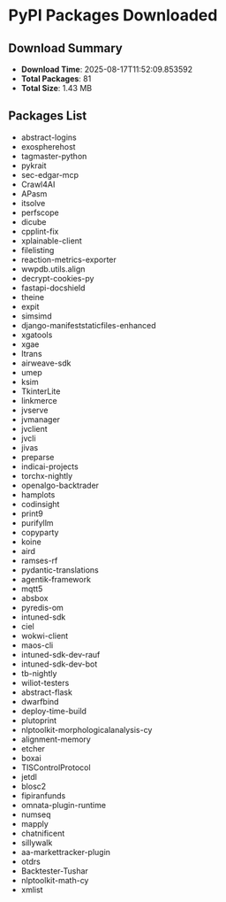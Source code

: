 # PyPI Packages Downloaded

## Download Summary
- **Download Time**: 2025-08-17T11:52:09.853592
- **Total Packages**: 81
- **Total Size**: 1.43 MB

## Packages List
- abstract-logins
- exospherehost
- tagmaster-python
- pykrait
- sec-edgar-mcp
- Crawl4AI
- APasm
- itsolve
- perfscope
- dicube
- cpplint-fix
- xplainable-client
- filelisting
- reaction-metrics-exporter
- wwpdb.utils.align
- decrypt-cookies-py
- fastapi-docshield
- theine
- expit
- simsimd
- django-manifeststaticfiles-enhanced
- xgatools
- xgae
- ltrans
- airweave-sdk
- umep
- ksim
- TkinterLite
- linkmerce
- jvserve
- jvmanager
- jvclient
- jvcli
- jivas
- preparse
- indicai-projects
- torchx-nightly
- openalgo-backtrader
- hamplots
- codinsight
- print9
- purifyllm
- copyparty
- koine
- aird
- ramses-rf
- pydantic-translations
- agentik-framework
- mqtt5
- absbox
- pyredis-om
- intuned-sdk
- ciel
- wokwi-client
- maos-cli
- intuned-sdk-dev-rauf
- intuned-sdk-dev-bot
- tb-nightly
- wiliot-testers
- abstract-flask
- dwarfbind
- deploy-time-build
- plutoprint
- nlptoolkit-morphologicalanalysis-cy
- alignment-memory
- etcher
- boxai
- TISControlProtocol
- jetdl
- blosc2
- fipiranfunds
- omnata-plugin-runtime
- numseq
- mapply
- chatnificent
- sillywalk
- aa-markettracker-plugin
- otdrs
- Backtester-Tushar
- nlptoolkit-math-cy
- xmlist
